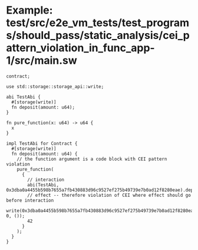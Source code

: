 # Example: test/src/e2e_vm_tests/test_programs/should_pass/static_analysis/cei_pattern_violation_in_func_app-1/src/main.sw

```sway
contract;

use std::storage::storage_api::write;

abi TestAbi {
  #[storage(write)]
  fn deposit(amount: u64);
}

fn pure_function(x: u64) -> u64 {
  x
}

impl TestAbi for Contract {
  #[storage(write)]
  fn deposit(amount: u64) {
    // the function argument is a code block with CEI pattern violation
    pure_function(
      {
        // interaction
        abi(TestAbi, 0x3dba0a4455b598b7655a7fb430883d96c9527ef275b49739e7b0ad12f8280eae).deposit(amount);
        // effect -- therefore violation of CEI where effect should go before interaction
        write(0x3dba0a4455b598b7655a7fb430883d96c9527ef275b49739e7b0ad12f8280eae, 0, ());
        42
      }
    );
  }
}

```
